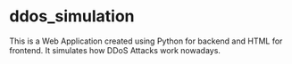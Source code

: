 # ddos_simulation
This is a Web Application created using Python for backend and HTML for frontend. It simulates how DDoS Attacks work nowadays.

